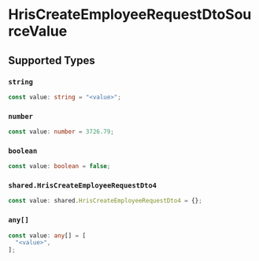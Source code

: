 # HrisCreateEmployeeRequestDtoSourceValue


## Supported Types

### `string`

```typescript
const value: string = "<value>";
```

### `number`

```typescript
const value: number = 3726.79;
```

### `boolean`

```typescript
const value: boolean = false;
```

### `shared.HrisCreateEmployeeRequestDto4`

```typescript
const value: shared.HrisCreateEmployeeRequestDto4 = {};
```

### `any[]`

```typescript
const value: any[] = [
  "<value>",
];
```


